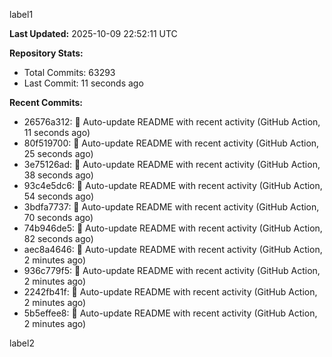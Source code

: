 
label1 
<!-- ACTIVITY_START -->
**Last Updated:** 2025-10-09 22:52:11 UTC

**Repository Stats:**
- Total Commits: 63293
- Last Commit: 11 seconds ago

**Recent Commits:**
- 26576a312: 🤖 Auto-update README with recent activity (GitHub Action, 11 seconds ago)
- 80f519700: 🤖 Auto-update README with recent activity (GitHub Action, 25 seconds ago)
- 3e75126ad: 🤖 Auto-update README with recent activity (GitHub Action, 38 seconds ago)
- 93c4e5dc6: 🤖 Auto-update README with recent activity (GitHub Action, 54 seconds ago)
- 3bdfa7737: 🤖 Auto-update README with recent activity (GitHub Action, 70 seconds ago)
- 74b946de5: 🤖 Auto-update README with recent activity (GitHub Action, 82 seconds ago)
- aec8a4646: 🤖 Auto-update README with recent activity (GitHub Action, 2 minutes ago)
- 936c779f5: 🤖 Auto-update README with recent activity (GitHub Action, 2 minutes ago)
- 2242fb41f: 🤖 Auto-update README with recent activity (GitHub Action, 2 minutes ago)
- 5b5effee8: 🤖 Auto-update README with recent activity (GitHub Action, 2 minutes ago)
<!-- ACTIVITY_END -->

label2
